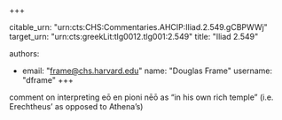 +++


citable_urn: "urn:cts:CHS:Commentaries.AHCIP:Iliad.2.549.gCBPWWj"
target_urn: "urn:cts:greekLit:tlg0012.tlg001:2.549"
title: "Iliad 2.549"

authors:
- email: "frame@chs.harvard.edu"
  name: "Douglas Frame"
  username: "dframe"
+++

<p>comment on interpreting eō en pioni nēō as “in his own rich temple” (i.e. Erechtheus’ as opposed to Athena’s)</p>